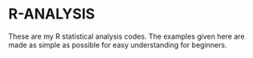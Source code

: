# R-ANALYSIS
These are my R statistical analysis codes.
The examples given here are made as simple as possible for easy understanding for beginners.
